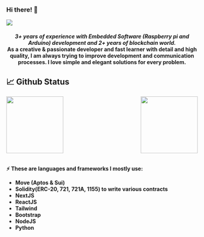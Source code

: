 ### Hi there! 👋


![](https://komarev.com/ghpvc/?username=0xAli0&color=yellow)



<h4 align="center">
  <i><b>3+ years of experience with Embedded Software (Raspberry pi and Arduino) development and 2+ years of blockchain world.</i>
<br />
As a creative & passionate developer and fast learner with detail and high quality, I am always trying to improve development and communication processes. I love simple and elegant solutions for every problem.
<br />
</h4>
  
## 📈 Github Status


<img align="" height="150px" src="https://github-readme-stats.vercel.app/api/top-langs/?username=0xAli0&exclude_repo=0xAli0.github.io,free-for-dev&layout=compact&langs_count=8&theme=radical">
<img align="right" height="150px" src="https://github-readme-stats.vercel.app/api?username=0xAli0&sshow_icons=true&theme=radical&count_private=true">

<br />
<br />

⚡ These are languages and frameworks I mostly use:

- Move (Aptos & Sui)
- Solidity(ERC-20, 721, 721A, 1155) to write various contracts
- NextJS
- ReactJS
- Tailwind
- Bootstrap
- NodeJS
- Python
